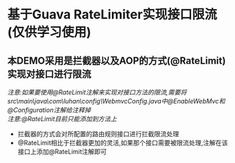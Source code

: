 # 基于Guava RateLimiter实现接口限流(仅供学习使用)
## 本DEMO采用是拦截器以及AOP的方式(@RateLimit)实现对接口进行限流

*注意:如果要使用@RateLimit注解来实现对接口方法的限流,需要将src\main\java\com\luhan\config\WebmvcConfig.java中@EnableWebMvc和@Configuration注解给注释掉*  
*注意:@RateLimit目前只能添加到方法上*

* 拦截器的方式会对所配置的路由规则接口进行拦截限流处理
* @RateLimit相比于拦截器更加的灵活,如果那个接口需要被限流处理,注解在该接口上添加@RateLimit注解即可
